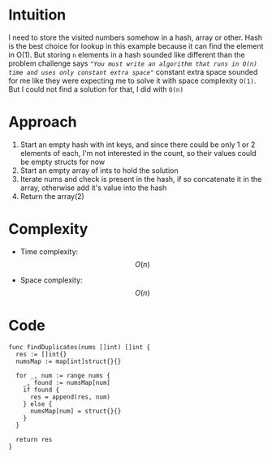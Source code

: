 # Intuition
I need to store the visited numbers somehow in a hash, array or other. Hash is the best choice for lookup in this example because it can find the element in O(1). But storing `n` elements in a hash sounded like different than the problem challenge says *`"You must write an algorithm that runs in O(n) time and uses only constant extra space"`* constant extra space sounded for me like they were expecting me to solve it with space complexity `O(1)`. But I could not find a solution for that, I did with `O(n)`


# Approach
1. Start an empty hash with int keys, and since there could be only 1 or 2 elements of each, I'm not interested in the count, so their values could be empty structs for now
2. Start an empty array of ints to hold the solution
3. Iterate nums and check is present in the hash, if so concatenate it in the array, otherwise add it's value into the hash
4. Return the array(2)

# Complexity
- Time complexity: $$O(n)$$

- Space complexity: $$O(n)$$

# Code
```
func findDuplicates(nums []int) []int {
  res := []int{}
  numsMap := map[int]struct{}{}

  for _, num := range nums {
    _, found := numsMap[num]
    if found {
      res = append(res, num)
    } else {
      numsMap[num] = struct{}{}
    }
  }

  return res
}
```
